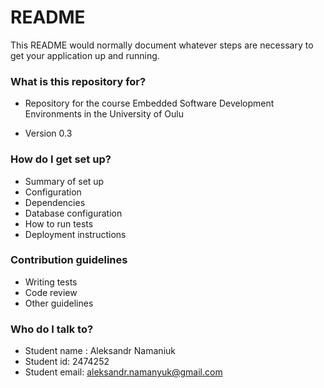 # README #

This README would normally document whatever steps are necessary to get your application up and running.

### What is this repository for? ###

* Repository for the course Embedded Software Development Environments in the University of Oulu

* Version 0.3

### How do I get set up? ###

* Summary of set up
* Configuration
* Dependencies
* Database configuration
* How to run tests
* Deployment instructions

### Contribution guidelines ###

* Writing tests
* Code review
* Other guidelines

### Who do I talk to? ###

* Student name : Aleksandr Namaniuk
* Student id: 2474252
* Student email: aleksandr.namanyuk@gmail.com